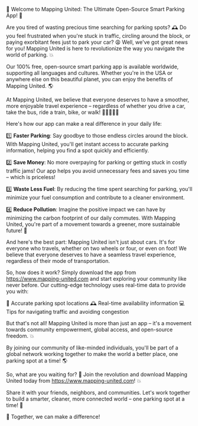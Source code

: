 🎉 Welcome to Mapping United: The Ultimate Open-Source Smart Parking App! 🚀

Are you tired of wasting precious time searching for parking spots? 🕰️ Do you feel frustrated when you're stuck in traffic, circling around the block, or paying exorbitant fees just to park your car? 😩 Well, we've got great news for you! Mapping United is here to revolutionize the way you navigate the world of parking. 💥

Our 100% free, open-source smart parking app is available worldwide, supporting all languages and cultures. Whether you're in the USA or anywhere else on this beautiful planet, you can enjoy the benefits of Mapping United. 🌎

At Mapping United, we believe that everyone deserves to have a smoother, more enjoyable travel experience – regardless of whether you drive a car, take the bus, ride a train, bike, or walk! 🚶‍♀️🚌🚂💨

Here's how our app can make a real difference in your daily life:

1️⃣ **Faster Parking**: Say goodbye to those endless circles around the block. With Mapping United, you'll get instant access to accurate parking information, helping you find a spot quickly and efficiently.

2️⃣ **Save Money**: No more overpaying for parking or getting stuck in costly traffic jams! Our app helps you avoid unnecessary fees and saves you time – which is priceless!

3️⃣ **Waste Less Fuel**: By reducing the time spent searching for parking, you'll minimize your fuel consumption and contribute to a cleaner environment.

4️⃣ **Reduce Pollution**: Imagine the positive impact we can have by minimizing the carbon footprint of our daily commutes. With Mapping United, you're part of a movement towards a greener, more sustainable future! 🌱

And here's the best part: Mapping United isn't just about cars. It's for everyone who travels, whether on two wheels or four, or even on foot! We believe that everyone deserves to have a seamless travel experience, regardless of their mode of transportation.

So, how does it work? Simply download the app from https://www.mapping-united.com and start exploring your community like never before. Our cutting-edge technology uses real-time data to provide you with:

📍 Accurate parking spot locations
🕰️ Real-time availability information
💻 Tips for navigating traffic and avoiding congestion

But that's not all! Mapping United is more than just an app – it's a movement towards community empowerment, global access, and open-source freedom. 💥

By joining our community of like-minded individuals, you'll be part of a global network working together to make the world a better place, one parking spot at a time! 🌎

So, what are you waiting for? 🤔 Join the revolution and download Mapping United today from https://www.mapping-united.com! 💥

Share it with your friends, neighbors, and communities. Let's work together to build a smarter, cleaner, more connected world – one parking spot at a time! 🌈

🎉 Together, we can make a difference!